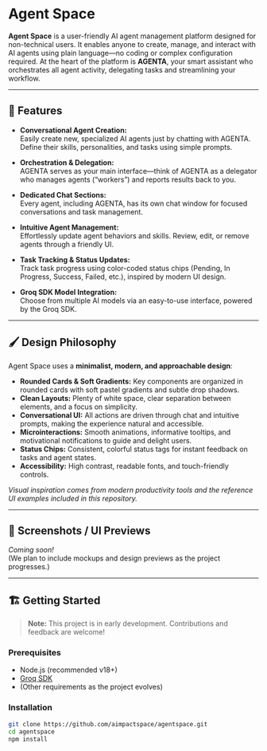 # Agent Space

**Agent Space** is a user-friendly AI agent management platform designed for non-technical users. It enables anyone to create, manage, and interact with AI agents using plain language—no coding or complex configuration required. At the heart of the platform is **AGENTA**, your smart assistant who orchestrates all agent activity, delegating tasks and streamlining your workflow.

---

## 🚀 Features

- **Conversational Agent Creation:**  
  Easily create new, specialized AI agents just by chatting with AGENTA. Define their skills, personalities, and tasks using simple prompts.

- **Orchestration & Delegation:**  
  AGENTA serves as your main interface—think of AGENTA as a delegator who manages agents (“workers”) and reports results back to you.

- **Dedicated Chat Sections:**  
  Every agent, including AGENTA, has its own chat window for focused conversations and task management.

- **Intuitive Agent Management:**  
  Effortlessly update agent behaviors and skills. Review, edit, or remove agents through a friendly UI.

- **Task Tracking & Status Updates:**  
  Track task progress using color-coded status chips (Pending, In Progress, Success, Failed, etc.), inspired by modern UI design.

- **Groq SDK Model Integration:**  
  Choose from multiple AI models via an easy-to-use interface, powered by the Groq SDK.

---

## 🖌️ Design Philosophy

Agent Space uses a **minimalist, modern, and approachable design**:

- **Rounded Cards & Soft Gradients:** Key components are organized in rounded cards with soft pastel gradients and subtle drop shadows.
- **Clean Layouts:** Plenty of white space, clear separation between elements, and a focus on simplicity.
- **Conversational UI:** All actions are driven through chat and intuitive prompts, making the experience natural and accessible.
- **Microinteractions:** Smooth animations, informative tooltips, and motivational notifications to guide and delight users.
- **Status Chips:** Consistent, colorful status tags for instant feedback on tasks and agent states.
- **Accessibility:** High contrast, readable fonts, and touch-friendly controls.

*Visual inspiration comes from modern productivity tools and the reference UI examples included in this repository.*

---

## 📸 Screenshots / UI Previews

*Coming soon!*  
(We plan to include mockups and design previews as the project progresses.)

---

## 🏗️ Getting Started

> **Note:** This project is in early development. Contributions and feedback are welcome!

### Prerequisites

- Node.js (recommended v18+)
- [Groq SDK](https://groq.com/)
- (Other requirements as the project evolves)

### Installation

```bash
git clone https://github.com/aimpactspace/agentspace.git
cd agentspace
npm install
